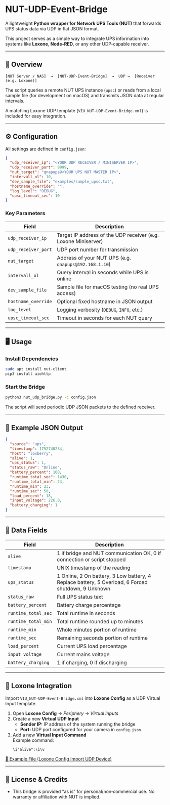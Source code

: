 # NUT-UDP-Event-Bridge

A lightweight **Python wrapper for Network UPS Tools (NUT)** that forwards UPS status data via UDP in flat JSON format.

This project serves as a simple way to integrate UPS information into systems like **Loxone**, **Node-RED**, or any other UDP-capable receiver.

---

## 🧩 Overview

```
[NUT Server / NAS]  →  [NUT-UDP-Event-Bridge]  →  UDP →  [Receiver (e.g. Loxone)]
```

The script queries a remote NUT UPS instance (`upsc`) or reads from a local sample file (for development on macOS) and transmits JSON data at regular intervals.

A matching Loxone UDP template (`VIU_NUT-UDP-Event-Bridge.xml`) is included for easy integration.

---

## ⚙️ Configuration

All settings are defined in `config.json`:

```json
{
  "udp_receiver_ip": "<YOUR UDP RECEIVER / MINISERVER IP>",
  "udp_receiver_port": 9999,
  "nut_target": "qnapups@<YOUR UPS NUT MASTER IP>",
  "intervall_ol": 10,
  "dev_sample_file": "examples/sample_upsc.txt",
  "hostname_override": "",
  "log_level": "DEBUG",
  "upsc_timeout_sec": 10
}
```

### Key Parameters

| Field | Description |
|-------|--------------|
| `udp_receiver_ip` | Target IP address of the UDP receiver (e.g. Loxone Miniserver) |
| `udp_receiver_port` | UDP port number for transmission |
| `nut_target` | Address of your NUT UPS (e.g. `qnapups@192.168.1.10`) |
| `intervall_ol` | Query interval in seconds while UPS is online |
| `dev_sample_file` | Sample file for macOS testing (no real UPS access) |
| `hostname_override` | Optional fixed hostname in JSON output |
| `log_level` | Logging verbosity (`DEBUG`, `INFO`, etc.) |
| `upsc_timeout_sec` | Timeout in seconds for each NUT query |

---

## 🖥️ Usage

### Install Dependencies
```bash
sudo apt install nut-client
pip3 install aiohttp
```

### Start the Bridge
```bash
python3 nut_udp_bridge.py -c config.json
```

The script will send periodic UDP JSON packets to the defined receiver.

---

## 🧪 Example JSON Output

```json
{
  "source": "ups",
  "timestamp": 1752740234,
  "host": "loxberry",
  "alive": 1,
  "ups_status": 1,
  "status_raw": "Online",
  "battery_percent": 100,
  "runtime_total_sec": 1430,
  "runtime_total_min": 24,
  "runtime_min": 23,
  "runtime_sec": 50,
  "load_percent": 18,
  "input_voltage": 226.0,
  "battery_charging": 1
}
```

---

## 🧠 Data Fields

| Field | Description |
|-------|--------------|
| `alive` | 1 if bridge and NUT communication OK, 0 if connection or script stopped |
| `timestamp` | UNIX timestamp of the reading |
| `ups_status` | 1 Online, 2 On battery, 3 Low battery, 4 Replace battery, 5 Overload, 6 Forced shutdown, 9 Unknown |
| `status_raw` | Full UPS status text |
| `battery_percent` | Battery charge percentage |
| `runtime_total_sec` | Total runtime in seconds |
| `runtime_total_min` | Total runtime rounded up to minutes |
| `runtime_min` | Whole minutes portion of runtime |
| `runtime_sec` | Remaining seconds portion of runtime |
| `load_percent` | Current UPS load percentage |
| `input_voltage` | Current mains voltage |
| `battery_charging` | 1 if charging, 0 if discharging |

---

## 📡 Loxone Integration

Import `VIU_NUT-UDP-Event-Bridge.xml` into **Loxone Config** as a UDP Virtual Input template.

1. Open **Loxone Config** → *Periphery* → *Virtual Inputs*  
2. Create a new **Virtual UDP Input**  
   - **Sender IP:** IP address of the system running the bridge  
   - **Port:** UDP port configured for your camera in `config.json`
3. Add a new **Virtual Input Command**  
   Example command:  
   ```text
   \i"alive":\i\v
   
[📄 Example File (Loxone Config Import UDP Device)](./examples/VIU_NUT-UDP-Event-Bridge.xml)


---

## 📜 License & Credits

- This bridge is provided “as is” for personal/non‑commercial use. No warranty or affiliation with NUT is implied.
